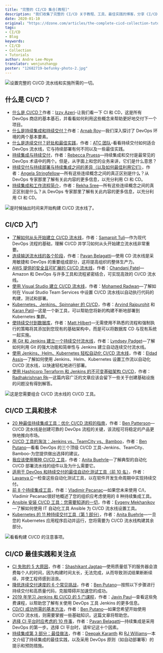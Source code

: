 ```yaml
---
title: "完整的 CI/CD 集合[教程]"
description: "我们收集了完整的 CI/CD 关于教程、工具、最佳实践的博客，分享 CI/CD 的那些事儿"
date: 2020-01-10
original: "https://dzone.com/articles/the-complete-cicd-collection-tutorials"
tags:
- CI/CD
- Blog
keywords:
- CI/CD
- Collection
- Tutorials
author: Andre Lee-Moye
translator: wenjunzhangp
poster: "12682719-befunky-photo-2.jpg"
---
```


![设置完整的 CI/CD 流水线和实施所需的一切。](12682719-befunky-photo-2.jpg)

## 什么是 CI/CD？

* [什么是 CI/CD？](https://dzone.com/articles/what-is-cicd?utm_source=dzone&utm_medium=article&utm_campaign=CI%2FCD%20content%20cluster)作者：[Izzy Azeri](https://dzone.com/users/3106241/izzyazeri.html)-让我们看一下 CI 和 CD，这是所有 DevOps 商店的基本基石，并看看如何利用这些概念来帮助更好地交付下一个项目。
* [什么是持续集成和持续交付？](https://dzone.com/articles/what-is-continuous-integration-andontinuous-delive?utm_source=dzone&utm_medium=article&utm_campaign=CI%2FCD%20content%20cluster)作者：[Arnab Roy](https://dzone.com/users/3445485/arnab-roy.html)—我们深入探讨了 DevOps 环境的两个基本要素。
* [什么是连续交付？好处和最佳实践](https://dzone.com/articles/what-is-continuous-delivery-the-benefits-and-best?utm_source=dzone&utm_medium=article&utm_campaign=CI%2FCD%20content%20cluster)，作者：[ATC 团队](https://dzone.com/users/3608802/sivaatc.html)-看看持续交付如何适合 DevOps 流水线，它与持续部署有何不同以及一些最佳实践。
* [持续集成与持续交付](https://dzone.com/articles/continuous-integration-vs-continuous-delivery?utm_source=dzone&utm_medium=article&utm_campaign=CI%2FCD%20content%20cluster)，作者：[Rebecca Pruess](https://dzone.com/users/2960420/rebeccapruess.html)—持续集成和交付是最常见的 DevOps 术语中的两个。但是，从字面上和您的业务来讲，它们是什么意思？
* [持续交付与持续部署与持续集成之间的差异（以及如何最佳利用它们）](https://dzone.com/articles/the-differences-between-continuous-delivery-vs-con?utm_source=dzone&utm_medium=article&utm_campaign=CI%2FCD%20content%20cluster)，作者：[Angela Stringfellow](https://dzone.com/users/2697641/astringfellow.html)—所有这些连续概念之间的真正区别是什么？从 DevOps 专家那里了解有关此内容的更多信息，以充分利用 CI 和 CD。
* [持续集成和工作流程简介](https://dzone.com/articles/an-introduction-to-continuous-integration-and-work?utm_source=dzone&utm_medium=article&utm_campaign=CI%2FCD%20content%20cluster)，作者：[Rekha Sree](https://dzone.com/users/3047480/rekhasree.html)—所有这些连续概念之间的真正区别是什么？从 DevOps 专家那里了解有关此内容的更多信息，以充分利用 CI 和 CD。

![是时候抽出时间来开始构建 CI/CD 流水线了。](12685283-getting-started.jpg)

## CI/CD 入门

* [了解如何从头开始建立 CI/CD 流水线](https://dzone.com/articles/learn-how-to-setup-a-cicd-pipeline-from-scratch?utm_source=dzone&utm_medium=article&utm_campaign=CI%2FCD%20content%20cluster)，作者：[Samarpit Tuli](https://dzone.com/users/3288751/samarpit-t.html)—作为现代 DevOps 流程的基础，理解 CI/CD 并学习如何从头开始建立流水线非常重要。
* [连续输送流水线的各个阶段](https://dzone.com/articles/what-is-continuous-delivery-pipeline?utm_source=dzone&utm_medium=article&utm_campaign=CI%2FCD%20content%20cluster)，作者：[Pavan Belagatti](https://dzone.com/users/2879134/pavanshippable.html)—使用 CD 流水线是采用敏捷和 DevOps 的重要组成部分，这将提高组织的整体生产力。
* [AWS 提供的安全且可扩展的 CI/CD 流水线](https://dzone.com/articles/secure-and-scalable-cicd-pipeline-with-aws?utm_source=dzone&utm_medium=article&utm_campaign=CI%2FCD%20content%20cluster)，作者：[Chandani Patel](https://dzone.com/users/3658341/volansystechnologies.html)—Amazon 和 DevOps 与许多工具和流程紧密结合，可实现高效的 CI/CD 流水线。
* [使用 Visual Studio 建立 CI/CD 流水线](https://dzone.com/articles/build-a-cicd-pipeline-with-visual-studio?utm_source=dzone&utm_medium=article&utm_campaign=CI%2FCD%20content%20cluster)，作者：[Mohamed Radwan](https://dzone.com/users/926151/MRadwanTFS.html)—了解如何在 Visual Studio Team Services 中设置 CI/CD 流水线以自动执行代码的构建，测试和部署。
* [Kubernetes、Jenkins、Spinnaker 的 CI/CD](https://dzone.com/articles/new-way-of-cicd-in-kubernetes-with-jenkins-and-spi?utm_source=dzone&utm_medium=article&utm_campaign=CI%2FCD%20content%20cluster)，作者：[Arvind Rajpurohit](https://dzone.com/users/3524589/arajpurohit1906.html) 和 [Karan Patil](https://dzone.com/users/3533765/kpatil24.html)—这是一个新工具，可以帮助您将新的构建不断地部署到 Kubernetes 集群。
* [使持续交付到数据库](https://dzone.com/articles/bringing-continuous-delivery-to-the-database-1?utm_source=dzone&utm_medium=article&utm_campaign=CI%2FCD%20content%20cluster)，作者：[Matt Hilbert](https://dzone.com/users/1416573/mhilbert.html)—无需使用不熟悉的流程和强制执行的策略将其添加到您现有的基础架构中，而是可以将数据库 CD 与现有系统一起实施。
* [用 Git 和 Jenkins 建立一个持续交付流水线](https://dzone.com/articles/building-a-continuous-delivery-pipeline-with-git-a?utm_source=dzone&utm_medium=article&utm_campaign=CI%2FCD%20content%20cluster)，作者：[Lyndsey Padget](https://dzone.com/users/3084697/lyndseypadget.html)—了解如何利用 Git 的强大功能和简单性与 Jenkins 建立自动连续交付流水线。
* [使用 Jenkins、Helm、Kubernetes 轻松自动化 CI/CD 流水线](https://dzone.com/articles/easily-automate-your-cicd-pipeline-with-jenkins-he?utm_source=dzone&utm_medium=article&utm_campaign=CI%2FCD%20content%20cluster)，作者：[Eldad Assis](https://dzone.com/users/3212560/eldada.html)—了解如何使用 Jenkins、Helm、Kubernetes 设置工作流以自动化 CI/CD 流水线，以快速轻松地进行部署。
* [使用 Hashicorp Terraform 和 Jenkins 的不可变基础架构 CI/CD](https://dzone.com/articles/immutable-infrastructure-cicd-using-hashicorp-terr?utm_source=dzone&utm_medium=article&utm_campaign=CI%2FCD%20content%20cluster)，作者：[Radhakrishnan Rk](https://dzone.com/users/3527045/radhakrishnanrk.html)—这篇内容广泛的文章应该会留下一些关于创建基础设施的问题没有得到解答。

![这是您需要组合 CI/CD 流水线的 CI/CD 工具。](12685277-tools-2.jpg)

## CI/CD 工具和技术

* [20 种最佳持续集成工具：优化 CI/CD 流程的指南](https://dzone.com/articles/20-best-continuous-integration-tools-a-guide-to-op?utm_source=dzone&utm_medium=article&utm_campaign=CI%2FCD%20content%20cluster)，作者：[Ben Patterson](https://dzone.com/users/3125146/benpatterson.html)—CI/CD 流水线是创建可靠的 DevOps 流程的关键，该流程可将稳定的产品更快地推向市场。
* [CI/CD 工具的淘汰：Jenkins vs、TeamCity vs、Bamboo](https://dzone.com/articles/cicd-tools-throwdown-jenkins-vs-teamcity-vs-bamboo?utm_source=dzone&utm_medium=article&utm_campaign=CI%2FCD%20content%20cluster)，作者：[Ben Putano](https://dzone.com/users/3206884/benputano.html)—看看 DevOps 的三个顶级 CI/CD 工具-Jenkins、TeamCity、Bamboo-为您提供做出选择的建议。
* [我应该使用哪种 CI/CD 工具](https://dzone.com/articles/what-cicd-tool-should-i-use?utm_source=dzone&utm_medium=article&utm_campaign=CI%2FCD%20content%20cluster)，作者：[Anita Buehrle](https://dzone.com/users/3103292/anitab.html)—了解典型的自动化 CI/CD 部署流水线的组件以及为什么需要它。
* [适用于 DevOps 和持续交付的最佳自动化测试工具（前 10 名）](https://dzone.com/articles/best-automated-continuous-testing-tool-devops?utm_source=dzone&utm_medium=article&utm_campaign=CI%2FCD%20content%20cluster)，作者：[Lavanya C](https://dzone.com/users/3162365/lavanya-1.html)—检查这些自动化测试工具，以在软件开发生命周期中实现持续交付。
* [前 8 个持续集成工具](https://dzone.com/articles/top-8-continuous-integration-tools?utm_source=dzone&utm_medium=article&utm_campaign=CI%2FCD%20content%20cluster)，作者：[Vladimir Pecanac](https://dzone.com/users/2749501/vpecanac.html)—如果您未来使用 C/I，Vladimir Pecanac很好地概述了您的组织应考虑使用的 8 种持续集成工具。
* [Ansible 安装 CI/CD 工具：您需要知道的一切](https://dzone.com/articles/installing-cicd-tools-with-ansible-everything-you?utm_source=dzone&utm_medium=article&utm_campaign=CI%2FCD%20content%20cluster)，作者：[Evgeny Mekhanikov](https://dzone.com/users/3381035/emekhanikov.html)—了解如何使用 IT 自动化工具 Ansible 为 CI/CD 流水线设置工具。
* [Kubernetes 的 11 种持续交付工具（第 1 部分）](https://dzone.com/articles/top-11-continuous-delivery-tools-for-kubernetes-pa-1?utm_source=dzone&utm_medium=article&utm_campaign=CI%2FCD%20content%20cluster)，作者：[Anita Buehrle](https://dzone.com/users/3103292/anitab.html)—一旦您的 Kubernetes 应用程序启动并运行，您将需要为 CI/CD 流水线构建其余部分。

![看看构建 CI/CD 的注意事项。](12685284-best-practices.jpg)

## CI/CD 最佳实践和关注点

* [CI 失败的 5 大原因](https://dzone.com/articles/top-5-reasons-for-continuous-integration-failure?utm_source=dzone&utm_medium=article&utm_campaign=CI%2FCD%20content%20cluster)，作者：[Shashikant Jagtap](https://dzone.com/users/974679/Shashikant86.html)—使用质量低下的服务器会浪费每个人的时间，因为构建时间太长，无法完成，从而导致测试结果断断续续，并使工程师感到沮丧。
* [降低连续交付速度的 6 个常见挑战](https://dzone.com/articles/6-common-challenges-slowing-down-continuous-delive?utm_source=dzone&utm_medium=article&utm_campaign=CI%2FCD%20content%20cluster)，作者：[Ben Putano](https://dzone.com/users/3206884/benputano.html)—按照以下步骤进行持续交付和高质量代码，克服障碍并加速您的成功。
* [2019 年学习 Jenkins 和 CI/CD 的 5 门课程](https://dzone.com/articles/5-courses-to-learn-jenkins-and-ci-in-2019?utm_source=dzone&utm_medium=article&utm_campaign=CI%2FCD%20content%20cluster)，作者：[Javin Paul](https://dzone.com/users/854335/javinpaul.html)—查看这些免费课程，以帮助您了解有关使用 DevOps 工具 Jenkins 的更多信息。
* [CD/CI 成功所需的基本方法](https://dzone.com/articles/the-fundamental-methods-necessary-for-cdci-success?utm_source=dzone&utm_medium=article&utm_campaign=CI%2FCD%20content%20cluster)，作者：[Ben Putano](https://dzone.com/users/3206884/benputano.html)—如果您希望开始使用 CI/CD 流水线，则需要掌握一些基础知识。这篇文章将帮助您。
* [选择 CI 平台时应考虑的 10 件事](https://dzone.com/articles/10-things-to-consider-while-choosing-a-ci-platform?utm_source=dzone&utm_medium=article&utm_campaign=CI%2FCD%20content%20cluster)，作者：[Pavan Belagatti](https://dzone.com/users/2879134/pavanshippable.html)—持续集成是采用 DevOps 的第一步。选择 CI 平台时，请牢记这十个因素。
* [持续集成第 3 部分：最佳做法](https://dzone.com/articles/continuous-integration-part-3-best-practices?utm_source=dzone&utm_medium=article&utm_campaign=CI%2FCD%20content%20cluster)，作者：[Deepak Karanth](https://dzone.com/users/1315589/dkaranth.html) 和 [RJ Williams](https://dzone.com/users/2989778/rjwilliams.html)—本文介绍了持续集成的最佳实践，以及采用 DevOps 原则（如自动部署等）的提示和预防措施。